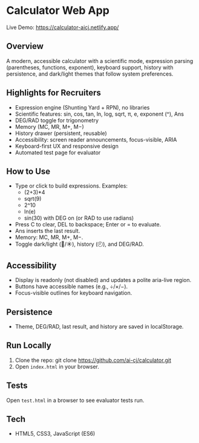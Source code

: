# Calculator Web App

Live Demo: https://calculator-aicj.netlify.app/

## Overview

A modern, accessible calculator with a scientific mode, expression parsing (parentheses, functions, exponent), keyboard support, history with persistence, and dark/light themes that follow system preferences.

## Highlights for Recruiters

- Expression engine (Shunting Yard + RPN), no libraries
- Scientific features: sin, cos, tan, ln, log, sqrt, π, e, exponent (^), Ans
- DEG/RAD toggle for trigonometry
- Memory (MC, MR, M+, M−)
- History drawer (persistent, reusable)
- Accessibility: screen reader announcements, focus-visible, ARIA
- Keyboard-first UX and responsive design
- Automated test page for evaluator

## How to Use

- Type or click to build expressions. Examples:
  - (2+3)*4
  - sqrt(9)
  - 2^10
  - ln(e)
  - sin(30) with DEG on (or RAD to use radians)
- Press C to clear, DEL to backspace; Enter or = to evaluate.
- Ans inserts the last result.
- Memory: MC, MR, M+, M−.
- Toggle dark/light (🌙/☀️), history (🕘), and DEG/RAD.

## Accessibility

- Display is readonly (not disabled) and updates a polite aria-live region.
- Buttons have accessible names (e.g., ÷/×/−).
- Focus-visible outlines for keyboard navigation.

## Persistence

- Theme, DEG/RAD, last result, and history are saved in localStorage.

## Run Locally

1. Clone the repo:
   git clone https://github.com/ai-cj/calculator.git
2. Open `index.html` in your browser.

## Tests

Open `test.html` in a browser to see evaluator tests run.

## Tech

- HTML5, CSS3, JavaScript (ES6)